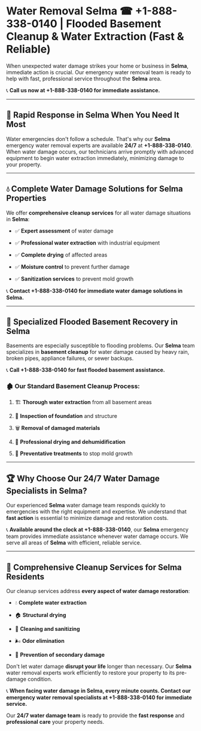 # Water Removal Selma ☎ +1-888-338-0140 | Flooded Basement Cleanup & Water Extraction (Fast & Reliable)

When unexpected water damage strikes your home or business in **Selma**, immediate action is crucial. Our emergency water removal team is ready to help with fast, professional service throughout the **Selma** area. 

📞 **Call us now at +1-888-338-0140 for immediate assistance.**
---
## 🚀 Rapid Response in Selma When You Need It Most
Water emergencies don't follow a schedule. That's why our **Selma** emergency water removal experts are available **24/7** at **+1-888-338-0140**. When water damage occurs, our technicians arrive promptly with advanced equipment to begin water extraction immediately, minimizing damage to your property.
---
## 💧 Complete Water Damage Solutions for Selma Properties
We offer **comprehensive cleanup services** for all water damage situations in **Selma**:
- ✅ **Expert assessment** of water damage  
- ✅ **Professional water extraction** with industrial equipment  
- ✅ **Complete drying** of affected areas  
- ✅ **Moisture control** to prevent further damage  
- ✅ **Sanitization services** to prevent mold growth  
📞 **Contact +1-888-338-0140 for immediate water damage solutions in Selma.**
---
## 🌊 Specialized Flooded Basement Recovery in Selma
Basements are especially susceptible to flooding problems. Our **Selma** team specializes in **basement cleanup** for water damage caused by heavy rain, broken pipes, appliance failures, or sewer backups. 
📞 **Call +1-888-338-0140 for fast flooded basement assistance.**
### 🏚️ Our Standard Basement Cleanup Process:
1. 🏗️ **Thorough water extraction** from all basement areas  
2. 🔎 **Inspection of foundation** and structure  
3. 🗑️ **Removal of damaged materials**  
4. 💨 **Professional drying and dehumidification**  
5. 🚫 **Preventative treatments** to stop mold growth  
---
## 🏆 Why Choose Our 24/7 Water Damage Specialists in Selma?
Our experienced **Selma** water damage team responds quickly to emergencies with the right equipment and expertise. We understand that **fast action** is essential to minimize damage and restoration costs.
📞 **Available around the clock at +1-888-338-0140**, our **Selma** emergency team provides immediate assistance whenever water damage occurs. We serve all areas of **Selma** with efficient, reliable service.
---
## 🧹 Comprehensive Cleanup Services for Selma Residents
Our cleanup services address **every aspect of water damage restoration**:
- 💧 **Complete water extraction**  
- 🏠 **Structural drying**  
- 🧼 **Cleaning and sanitizing**  
- 🌬️ **Odor elimination**  
- 🚫 **Prevention of secondary damage**  
Don't let water damage **disrupt your life** longer than necessary. Our **Selma** water removal experts work efficiently to restore your property to its pre-damage condition.
📞 **When facing water damage in Selma, every minute counts. Contact our emergency water removal specialists at +1-888-338-0140 for immediate service.**
Our **24/7 water damage team** is ready to provide the **fast response** and **professional care** your property needs.
